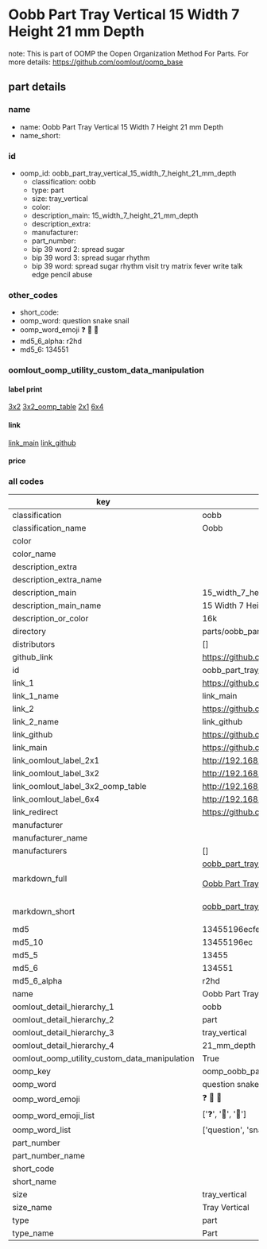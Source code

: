 # Oobb Part Tray Vertical 15 Width 7 Height 21 mm Depth  

note: This is part of OOMP the Oopen Organization Method For Parts. For more details: https://github.com/oomlout/oomp_base

##  part details
  







### name
* name: Oobb Part Tray Vertical 15 Width 7 Height 21 mm Depth
* name_short: 
### id
* oomp_id: oobb_part_tray_vertical_15_width_7_height_21_mm_depth
  * classification: oobb
  * type: part
  * size: tray_vertical
  * color: 
  * description_main: 15_width_7_height_21_mm_depth
  * description_extra: 
  * manufacturer: 
  * part_number: 
  * bip 39 word 2: spread sugar
  * bip 39 word 3: spread sugar rhythm
  * bip 39 word: spread sugar rhythm visit try matrix fever write talk edge pencil abuse

### other_codes
* short_code: 
* oomp_word: question snake snail
* oomp_word_emoji :question: :snake: :snail:
* md5_6_alpha: r2hd
* md5_6: 134551






### oomlout_oomp_utility_custom_data_manipulation
#### label print
[3x2](http://192.168.1.245:1112/?label=oomp%20r2hd)
[3x2_oomp_table](http://192.168.1.108:1112/?label=oomp%20r2hd)
[2x1](http://192.168.1.242:1112/?label=oomp%20r2hd)
[6x4](http://192.168.1.55:1112/?label=oomp%20r2hd)    

#### link

[link_main](https://github.com/oomlout/oomlout_oomp_version_1_messy/tree/main/parts/oobb_part_tray_vertical_15_width_7_height_21_mm_depth) [link_github](https://github.com/oomlout/oomlout_oomp_version_1_messy/tree/main/parts/oobb_part_tray_vertical_15_width_7_height_21_mm_depth)                             

#### price







### all codes 
| key | value |  
| --- | --- |  
| classification | oobb |  
| classification_name | Oobb |  
| color |  |  
| color_name |  |  
| description_extra |  |  
| description_extra_name |  |  
| description_main | 15_width_7_height_21_mm_depth |  
| description_main_name | 15 Width 7 Height 21 mm Depth |  
| description_or_color | 16k |  
| directory | parts/oobb_part_tray_vertical_15_width_7_height_21_mm_depth |  
| distributors | [] |  
| github_link | https://github.com/oomlout/oomlout_oomp_part_src/tree/main/parts/oobb_part_tray_vertical_15_width_7_height_21_mm_depth |  
| id | oobb_part_tray_vertical_15_width_7_height_21_mm_depth |  
| link_1 | https://github.com/oomlout/oomlout_oomp_version_1_messy/tree/main/parts/oobb_part_tray_vertical_15_width_7_height_21_mm_depth |  
| link_1_name | link_main |  
| link_2 | https://github.com/oomlout/oomlout_oomp_version_1_messy/tree/main/parts/oobb_part_tray_vertical_15_width_7_height_21_mm_depth |  
| link_2_name | link_github |  
| link_github | https://github.com/oomlout/oomlout_oomp_version_1_messy/tree/main/parts/oobb_part_tray_vertical_15_width_7_height_21_mm_depth |  
| link_main | https://github.com/oomlout/oomlout_oomp_version_1_messy/tree/main/parts/oobb_part_tray_vertical_15_width_7_height_21_mm_depth |  
| link_oomlout_label_2x1 | http://192.168.1.242:1112/?label=oomp%20r2hd |  
| link_oomlout_label_3x2 | http://192.168.1.245:1112/?label=oomp%20r2hd |  
| link_oomlout_label_3x2_oomp_table | http://192.168.1.108:1112/?label=oomp%20r2hd |  
| link_oomlout_label_6x4 | http://192.168.1.55:1112/?label=oomp%20r2hd |  
| link_redirect | https://github.com/oomlout/oomlout_oomp_version_1_messy/tree/main/parts/oobb_part_tray_vertical_15_width_7_height_21_mm_depth |  
| manufacturer |  |  
| manufacturer_name |  |  
| manufacturers | [] |  
| markdown_full | [oobb_part_tray_vertical_15_width_7_height_21_mm_depth](none)<br>[](none)<br>[Oobb Part Tray Vertical 15 Width 7 Height 21 Mm Depth](none)<br><br> |  
| markdown_short | [oobb_part_tray_vertical_15_width_7_height_21_mm_depth](none)<br><br> |  
| md5 | 13455196ecfe8aae24f4ff4d71b63698 |  
| md5_10 | 13455196ec |  
| md5_5 | 13455 |  
| md5_6 | 134551 |  
| md5_6_alpha | r2hd |  
| name | Oobb Part Tray Vertical 15 Width 7 Height 21 mm Depth |  
| oomlout_detail_hierarchy_1 | oobb |  
| oomlout_detail_hierarchy_2 | part |  
| oomlout_detail_hierarchy_3 | tray_vertical |  
| oomlout_detail_hierarchy_4 | 21_mm_depth |  
| oomlout_oomp_utility_custom_data_manipulation | True |  
| oomp_key | oomp_oobb_part_tray_vertical_15_width_7_height_21_mm_depth |  
| oomp_word | question snake snail |  
| oomp_word_emoji | :question: :snake: :snail: |  
| oomp_word_emoji_list | [':question:', ':snake:', ':snail:'] |  
| oomp_word_list | ['question', 'snake', 'snail'] |  
| part_number |  |  
| part_number_name |  |  
| short_code |  |  
| short_name |  |  
| size | tray_vertical |  
| size_name | Tray Vertical |  
| type | part |  
| type_name | Part |  
